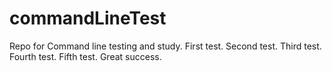 # commandLineTest

Repo for Command line testing and study.
First test.
Second test.
Third test.
Fourth test.
Fifth test.
Great success.
